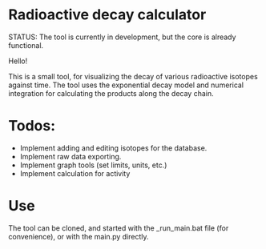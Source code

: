 # Radioactive decay calculator

STATUS: The tool is currently in development, but the core is already functional.

Hello!

This is a small tool, for visualizing the decay of various radioactive isotopes against time.
The tool uses the exponential decay model and numerical integration for calculating the products
along the decay chain.

# Todos:
* Implement adding and editing isotopes for the database.
* Implement raw data exporting.
* Implement graph tools (set limits, units, etc.)
* Implement calculation for activity

# Use
The tool can be cloned, and started with the _run_main.bat file (for convenience), or with the main.py directly.
